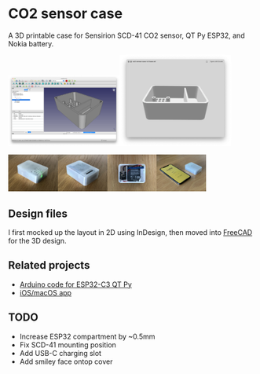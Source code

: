 # CO2 sensor case

A 3D printable case for Sensirion SCD-41 CO2 sensor, QT Py ESP32, and Nokia battery.

<img src="co2-sensor-case-v2-freecad.png" width="45%"><img src="co2-sensor-case-v2-preview.png" width="45%">

<img src="co2-sensor-case-top.jpg" width="20%"><img src="co2-sensor-case-bottom.jpg" width="20%"><img src="co2-sensor-case-open.jpg" width="20%"><img src="co2-sensor-case-phone.jpg" width="20%">

## Design files

I first mocked up the layout in 2D using InDesign, then moved into [FreeCAD](https://www.freecadweb.org) for the 3D design.

## Related projects

* [Arduino code for ESP32-C3 QT Py](https://github.com/sighmon/co2_sensor_scd4x_esp32_http_server/tree/add/4-adafruit-qt-py-esp32-c3)
* [iOS/macOS app](https://github.com/sighmon/ios-ble-co2-sensor)

## TODO

* Increase ESP32 compartment by ~0.5mm
* Fix SCD-41 mounting position
* Add USB-C charging slot
* Add smiley face ontop cover
